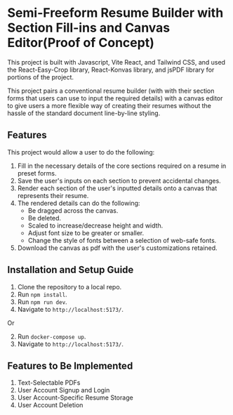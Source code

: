 # Semi-Freeform Resume Builder with Section Fill-ins and Canvas Editor(Proof of Concept)

This project is built with Javascript, Vite React, and Tailwind CSS, and used the React-Easy-Crop library, React-Konvas library, and jsPDF library for portions of the project.

This project pairs a conventional resume builder (with with their section forms that users can use to input the required details) with a canvas editor to give users a more flexible way of creating their resumes without the hassle of the standard document line-by-line styling.

## Features

This project would allow a user to do the following:

1. Fill in the necessary details of the core sections required on a resume in preset forms.
2. Save the user's inputs on each section to prevent accidental changes.
3. Render each section of the user's inputted details onto a canvas that represents their resume.
4. The rendered details can do the following:
   - Be dragged across the canvas.
   - Be deleted.
   - Scaled to increase/decrease height and width.
   - Adjust font size to be greater or smaller.
   - Change the style of fonts between a selection of web-safe fonts.
5. Download the canvas as pdf with the user's customizations retained.

## Installation and Setup Guide

1. Clone the repository to a local repo.
2. Run `npm install`.
3. Run `npm run dev`.
4. Navigate to `http://localhost:5173/`.

Or

2. Run `docker-compose up`.
3. Navigate to `http://localhost:5173/`.

## Features to Be Implemented

1. Text-Selectable PDFs
2. User Account Signup and Login
3. User Account-Specific Resume Storage
4. User Account Deletion
